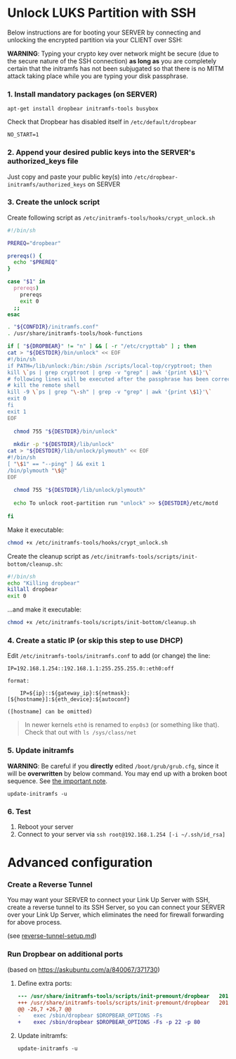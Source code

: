 


# Unlock LUKS Partition with SSH

Below instructions are for booting your SERVER by connecting and unlocking the encrypted partition via your CLIENT over SSH:

**WARNING**: Typing your crypto key over network might be secure (due to the secure nature of the SSH connection) **as long as** you are completely certain that the initramfs has not been subjugated so that there is no MITM attack taking place while you are typing your disk passphrase.

### 1. Install mandatory packages (on SERVER)

```
apt-get install dropbear initramfs-tools busybox
```

Check that Dropbear has disabled itself in `/etc/default/dropbear`
```
NO_START=1
```


### 2. Append your desired public keys into the SERVER's authorized_keys file

Just copy and paste your public key(s) into `/etc/dropbear-initramfs/authorized_keys` on SERVER


### 3. Create the unlock script 

Create following script as `/etc/initramfs-tools/hooks/crypt_unlock.sh`

```bash
#!/bin/sh

PREREQ="dropbear"

prereqs() {
  echo "$PREREQ"
}

case "$1" in
  prereqs)
    prereqs
    exit 0
  ;;
esac

. "${CONFDIR}/initramfs.conf"
. /usr/share/initramfs-tools/hook-functions

if [ "${DROPBEAR}" != "n" ] && [ -r "/etc/crypttab" ] ; then
cat > "${DESTDIR}/bin/unlock" << EOF
#!/bin/sh
if PATH=/lib/unlock:/bin:/sbin /scripts/local-top/cryptroot; then
kill \`ps | grep cryptroot | grep -v "grep" | awk '{print \$1}'\`
# following lines will be executed after the passphrase has been correctly entered
# kill the remote shell
kill -9 \`ps | grep "\-sh" | grep -v "grep" | awk '{print \$1}'\`
exit 0
fi
exit 1
EOF
  
  chmod 755 "${DESTDIR}/bin/unlock"
  
  mkdir -p "${DESTDIR}/lib/unlock"
cat > "${DESTDIR}/lib/unlock/plymouth" << EOF
#!/bin/sh
[ "\$1" == "--ping" ] && exit 1
/bin/plymouth "\$@"
EOF
  
  chmod 755 "${DESTDIR}/lib/unlock/plymouth"
  
  echo To unlock root-partition run "unlock" >> ${DESTDIR}/etc/motd
  
fi
```

Make it executable: 

```bash
chmod +x /etc/initramfs-tools/hooks/crypt_unlock.sh
```

Create the cleanup script as `/etc/initramfs-tools/scripts/init-bottom/cleanup.sh`:

```bash
#!/bin/sh
echo "Killing dropbear"
killall dropbear
exit 0
```

...and make it executable:

```bash
chmod +x /etc/initramfs-tools/scripts/init-bottom/cleanup.sh
```

### 4. Create a static IP (or skip this step to use DHCP)

Edit `/etc/initramfs-tools/initramfs.conf` to add (or change) the line: 

```
IP=192.168.1.254::192.168.1.1:255.255.255.0::eth0:off
```

    format: 
    
        IP=${ip}::${gateway_ip}:${netmask}:[${hostname}]:${eth_device}:${autoconf}

    ([hostname] can be omitted)
   
> In newer kernels `eth0` is renamed to `enp0s3` (or something like that). Check that out with `ls /sys/class/net`

### 5. Update initramfs 

**WARNING**: Be careful if you **directly** edited `/boot/grub/grub.cfg`, since it will be **overwritten** by below command. You may end up with a broken boot sequence. See [the important note](https://github.com/ceremcem/smith-sync/blob/master/doc/create-bootable-backup.md#important).

```
update-initramfs -u
```


### 6. Test 

1. Reboot your server 
2. Connect to your server via `ssh root@192.168.1.254 [-i ~/.ssh/id_rsa]`


# Advanced configuration

### Create a Reverse Tunnel

You may want your SERVER to connect your Link Up Server with SSH, create a reverse tunnel to its SSH Server, so you can connect your SERVER over your Link Up Server, which eliminates the need for firewall forwarding for above process.

(see [reverse-tunnel-setup.md](./reverse-tunnel-setup.md))

### Run Dropbear on additional ports 

(based on https://askubuntu.com/a/840067/371730)

1. Define extra ports:

    ```diff
    --- /usr/share/initramfs-tools/scripts/init-premount/dropbear	2018-09-22 01:55:50.963967412 +0300
    +++ /usr/share/initramfs-tools/scripts/init-premount/dropbear	2018-09-22 01:56:04.091945164 +0300
    @@ -26,7 +26,7 @@
    -    exec /sbin/dropbear $DROPBEAR_OPTIONS -Fs
    +    exec /sbin/dropbear $DROPBEAR_OPTIONS -Fs -p 22 -p 80
     ```

2. Update initramfs: 

    ```console 
    update-initramfs -u
    ```
